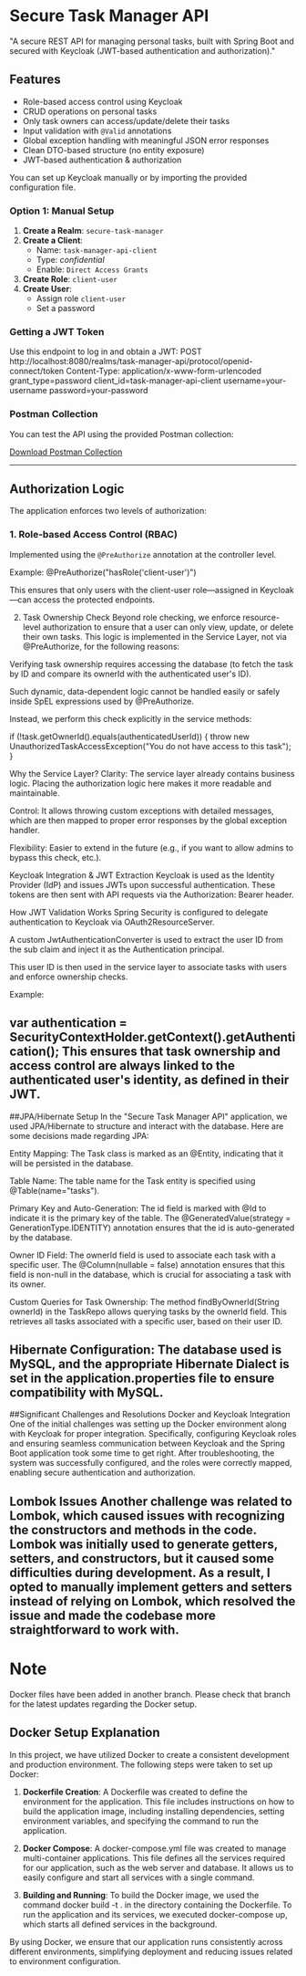 # Secure Task Manager API

"A secure REST API for managing personal tasks, built with Spring Boot and secured with Keycloak (JWT-based authentication and authorization)."

## Features

- Role-based access control using Keycloak
- CRUD operations on personal tasks
- Only task owners can access/update/delete their tasks
- Input validation with `@Valid` annotations
- Global exception handling with meaningful JSON error responses
- Clean DTO-based structure (no entity exposure)
- JWT-based authentication & authorization

You can set up Keycloak manually or by importing the provided configuration file.

### Option 1: Manual Setup

1. **Create a Realm**: `secure-task-manager`
2. **Create a Client**:
   - Name: `task-manager-api-client`
   - Type: *confidential*
   - Enable: `Direct Access Grants`
3. **Create Role**: `client-user`
4. **Create User**:
   - Assign role `client-user`
   - Set a password

### Getting a JWT Token

Use this endpoint to log in and obtain a JWT:
POST http://localhost:8080/realms/task-manager-api/protocol/openid-connect/token
Content-Type: application/x-www-form-urlencoded
grant_type=password
client_id=task-manager-api-client
username=your-username
password=your-password


### Postman Collection

You can test the API using the provided Postman collection:

[Download Postman Collection](postman/task-managment.postman_collection.json)

-------------------------------------------------------------------------

## Authorization Logic

The application enforces two levels of authorization:

### 1. Role-based Access Control (RBAC)

Implemented using the `@PreAuthorize` annotation at the controller level.

Example:
@PreAuthorize("hasRole('client-user')")

This ensures that only users with the client-user role—assigned in Keycloak—can access the protected endpoints.

2. Task Ownership Check
Beyond role checking, we enforce resource-level authorization to ensure that a user can only view, update, or delete their own tasks. This logic is implemented in the Service Layer, not via @PreAuthorize, for the following reasons:

Verifying task ownership requires accessing the database (to fetch the task by ID and compare its ownerId with the authenticated user's ID).

Such dynamic, data-dependent logic cannot be handled easily or safely inside SpEL expressions used by @PreAuthorize.

Instead, we perform this check explicitly in the service methods:

if (!task.getOwnerId().equals(authenticatedUserId)) {
    throw new UnauthorizedTaskAccessException("You do not have access to this task");
}

Why the Service Layer?
Clarity: The service layer already contains business logic. Placing the authorization logic here makes it more readable and maintainable.

Control: It allows throwing custom exceptions with detailed messages, which are then mapped to proper error responses by the global exception handler.

Flexibility: Easier to extend in the future (e.g., if you want to allow admins to bypass this check, etc.).

Keycloak Integration & JWT Extraction
Keycloak is used as the Identity Provider (IdP) and issues JWTs upon successful authentication. These tokens are then sent with API requests via the Authorization: Bearer <token> header.

How JWT Validation Works
Spring Security is configured to delegate authentication to Keycloak via OAuth2ResourceServer.

A custom JwtAuthenticationConverter is used to extract the user ID from the sub claim and inject it as the Authentication principal.

This user ID is then used in the service layer to associate tasks with users and enforce ownership checks.

Example:

var authentication = SecurityContextHolder.getContext().getAuthentication();
This ensures that task ownership and access control are always linked to the authenticated user's identity, as defined in their JWT.
----------------------------------------------------------------------------------------------
##JPA/Hibernate Setup
In the "Secure Task Manager API" application, we used JPA/Hibernate to structure and interact with the database. Here are some decisions made regarding JPA:

Entity Mapping: The Task class is marked as an @Entity, indicating that it will be persisted in the database.

Table Name: The table name for the Task entity is specified using @Table(name="tasks").

Primary Key and Auto-Generation: The id field is marked with @Id to indicate it is the primary key of the table. The @GeneratedValue(strategy = GenerationType.IDENTITY) annotation ensures that the id is auto-generated by the database.

Owner ID Field: The ownerId field is used to associate each task with a specific user. The @Column(nullable = false) annotation ensures that this field is non-null in the database, which is crucial for associating a task with its owner.

Custom Queries for Task Ownership: The method findByOwnerId(String ownerId) in the TaskRepo allows querying tasks by the ownerId field. This retrieves all tasks associated with a specific user, based on their user ID.

Hibernate Configuration: The database used is MySQL, and the appropriate Hibernate Dialect is set in the application.properties file to ensure compatibility with MySQL.
-----------------------------------------------------------------------------------------------
##Significant Challenges and Resolutions
Docker and Keycloak Integration
One of the initial challenges was setting up the Docker environment along with Keycloak for proper integration. Specifically, configuring Keycloak roles and ensuring seamless communication between Keycloak and the Spring Boot application took some time to get right. After troubleshooting, the system was successfully configured, and the roles were correctly mapped, enabling secure authentication and authorization.

Lombok Issues
Another challenge was related to Lombok, which caused issues with recognizing the constructors and methods in the code. Lombok was initially used to generate getters, setters, and constructors, but it caused some difficulties during development. As a result, I opted to manually implement getters and setters instead of relying on Lombok, which resolved the issue and made the codebase more straightforward to work with.
-----------------------------------------------------------------------------------------------
# Note

Docker files have been added in another branch. Please check that branch for the latest updates regarding the Docker setup.

## Docker Setup Explanation

In this project, we have utilized Docker to create a consistent development and production environment. The following steps were taken to set up Docker:

1. **Dockerfile Creation**: A Dockerfile was created to define the environment for the application. This file includes instructions on how to build the application image, including installing dependencies, setting environment variables, and specifying the command to run the application.

2. **Docker Compose**: A docker-compose.yml file was created to manage multi-container applications. This file defines all the services required for our application, such as the web server and database. It allows us to easily configure and start all services with a single command.

3. **Building and Running**: To build the Docker image, we used the command docker build -t <image-name> . in the directory containing the Dockerfile. To run the application and its services, we executed docker-compose up, which starts all defined services in the background.

By using Docker, we ensure that our application runs consistently across different environments, simplifying deployment and reducing issues related to environment configuration.

